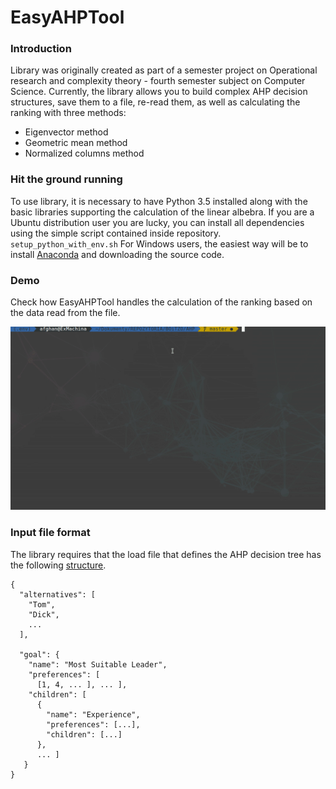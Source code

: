 # EasyAHPTool

### Introduction

Library was originally created as part of a semester project on Operational research and complexity theory - fourth semester subject on Computer Science. Currently, the library allows you to build complex AHP decision structures, save them to a file, re-read them, as well as calculating the ranking with three methods:
* Eigenvector method
* Geometric mean method
* Normalized columns method

### Hit the ground running

To use library, it is necessary to have Python 3.5 installed along with the basic libraries supporting the calculation of the linear albebra. If you are a Ubuntu distribution user you are lucky, you can install all dependencies using the simple script contained inside repository. ``` setup_python_with_env.sh ``` For Windows users, the easiest way will be to install [Anaconda][1] and downloading the source code.

### Demo

Check how EasyAHPTool handles the calculation of the ranking based on the data read from the file.

<p align="center"> 
<img src="AHP/doc/ahp_demo.gif">
</p>

### Input file format

The library requires that the load file that defines the AHP decision tree has the following [structure][2].

```
{
  "alternatives": [
    "Tom",
    "Dick",
    ...
  ],

  "goal": {
    "name": "Most Suitable Leader",
    "preferences": [
      [1, 4, ... ], ... ],
    "children": [
      {
        "name": "Experience",
        "preferences": [...],
        "children": [...]
      },
      ... ]
   }
} 
```

[1]: https://www.anaconda.com/download/#windows
[2]: https://github.com/SkalskiP/BOiTZO/blob/master/AHP/output/MostSuitableLeader.json
